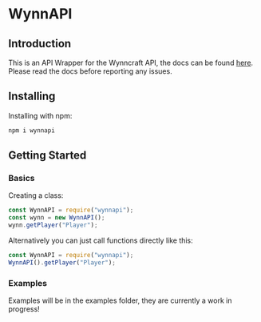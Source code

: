# WynnAPI

## Introduction
This is an API Wrapper for the Wynncraft API, the docs can be found [here](https://docs.wynncraft.com). Please read the docs before reporting any issues.

## Installing
Installing with npm:
```bash
npm i wynnapi
```

## Getting Started

### Basics

Creating a class:
```js
const WynnAPI = require("wynnapi");
const wynn = new WynnAPI();
wynn.getPlayer("Player");
```

Alternatively you can just call functions directly like this:
```js
const WynnAPI = require("wynnapi");
WynnAPI().getPlayer("Player");
```

### Examples
Examples will be in the examples folder, they are currently a work in progress!